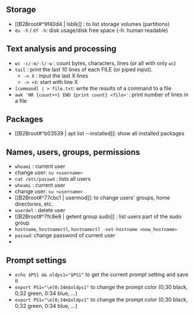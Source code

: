 ## Storage
- [[B2Broot#^9f40d4 | lsblk]] : to list storage volumes (partitions)
- `du -h` / `df -h`: disk usage/disk free space (-h: human readable)


## Text analysis and processing
- `wc -c/-m/-l/-w` : count bytes, characters, lines (or all with only `wc`)
- `tail` : print the last 10 lines of each FILE (or piped input).
	- `-n X` : input the last X lines
	- `-n +X`: start with line X
- `[command] | > file.txt`: write the results of a command to a file
- `awk 'NR {count++} END {print count} <file>'`: print number of lines in a file
## Packages
-  [[B2Broot#^b03539 | apt list --installed]]: show all installed packages

## Names, users,  groups, permissions
- `whoami` : current user
- change user: `su <username>`
- `cat /etc/passwd` : lists all users
- `whoami` : current user
- change user: `su <username>`
- [[B2Broot#^77cbc1 | usermod]]: to change users' groups, home directories, etc.
- `userdel` : delete user
- [[B2Broot#^7fc8e8 | getent group sudo]] : list users part of the sudo group
- `hostname`, `hostnamectl`, `hostnamectl -set-hostname <new_hostname>`
- `passwd`: change password of current user
- 

## Prompt settings
- `echo $PS1 && oldps1="$PS1"` to get the current prompt setting and save it
- `export PS1="\e[0;34m$oldps1"` to change the prompt color (0;30 black, 0;32 green, 0:34 blue, ...)
- `export PS1="\e[0;34m$oldps1"` to change the prompt color (0;30 black, 0;32 green, 0:34 blue, ...)
